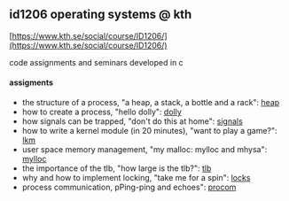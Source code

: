 ## id1206 operating systems @ kth <br/>
[https://www.kth.se/social/course/ID1206/](https://www.kth.se/social/course/ID1206/) <br/>

code assignments and seminars developed in c <br/>

#### assigments
* the structure of a process, "a heap, a stack, a bottle and a rack": [heap](https://github.com/tillber/kth/tree/master/id1206/heap)
* how to create a process, "hello dolly": [dolly](https://github.com/tillber/kth/tree/master/id1206/dolly)
* how signals can be trapped, "don't do this at home": [signals](https://github.com/tillber/kth/tree/master/id1206/signals)
* how to write a kernel module (in 20 minutes), "want to play a game?": [lkm](https://github.com/tillber/kth/tree/master/id1206/lkm)
* user space memory management, "my malloc: mylloc and mhysa": [mylloc](https://github.com/tillber/kth/tree/master/id1206/mylloc)
* the importance of the tlb, "how large is the tlb?": [tlb](https://github.com/tillber/kth/tree/master/id1206/tlb)
* why and how to implement locking, "take me for a spin": [locks](https://github.com/tillber/kth/tree/master/id1206/locks)
* process communication, pPing-ping and echoes": [procom](https://github.com/tillber/kth/tree/master/id1206/procom)
